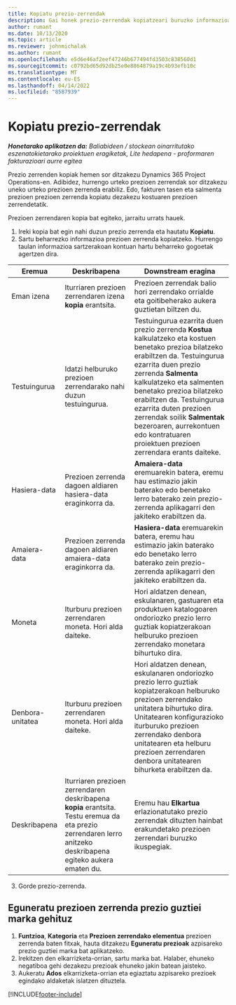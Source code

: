 ```yaml
---
title: Kopiatu prezio-zerrendak
description: Gai honek prezio-zerrendak kopiatzeari buruzko informazioa eskaintzen du Project Operations-en.
author: rumant
ms.date: 10/13/2020
ms.topic: article
ms.reviewer: johnmichalak
ms.author: rumant
ms.openlocfilehash: e5d6e46af2eef47246b677494fd3503c838560d1
ms.sourcegitcommit: c0792bd65d92db25e0e8864879a19c4b93efb10c
ms.translationtype: MT
ms.contentlocale: eu-ES
ms.lasthandoff: 04/14/2022
ms.locfileid: "8587939"
---
```

# <a name="copy-price-lists"></a>Kopiatu prezio-zerrendak

_**Honetarako aplikatzen da:** Baliabideen / stockean oinarritutako eszenatokietarako proiektuen eragiketak, Lite hedapena - proformaren fakturazioari aurre egitea_

Prezio zerrenden kopiak hemen sor ditzakezu Dynamics 365 Project Operations-en. Adibidez, hurrengo urteko prezioen zerrendak sor ditzakezu uneko urteko prezioen zerrenda erabiliz.  Edo, fakturen tasen eta salmenta prezioen prezioen zerrenda kopiatu dezakezu kostuaren prezioen zerrendetatik. 

Prezioen zerrendaren kopia bat egiteko, jarraitu urrats hauek.

1. Ireki kopia bat egin nahi duzun prezio zerrenda eta hautatu **Kopiatu**.
2. Sartu beharrezko informazioa prezioen zerrenda kopiatzeko. Hurrengo taulan informazioa sartzerakoan kontuan hartu beharreko gogoetak agertzen dira.

| Eremua | Deskribapena | Downstream eragina |
| --- | --- | --- |
| Eman izena | Iturriaren prezioen zerrendaren izena **kopia** erantsita. | Prezioen zerrendak balio hori zerrendako orrialde eta goitibeherako aukera guztietan biltzen du. |
| Testuingurua | Idatzi helburuko prezioen zerrendarako nahi duzun testuingurua. | Testuingurua ezarrita duen prezio zerrenda **Kostua** kalkulatzeko eta kostuen benetako prezioa bilatzeko erabiltzen da. Testuingurua ezarrita duen prezio zerrenda **Salmenta** kalkulatzeko eta salmenten benetako prezioa bilatzeko erabiltzen da. Testuingurua ezarrita duten prezioen zerrendak soilik **Salmentak** bezeroaren, aurrekontuen edo kontratuaren proiektuen prezioen zerrendara erants daiteke. |
| Hasiera-data | Prezioen zerrenda dagoen aldiaren hasiera-data eraginkorra da. | **Amaiera-data** eremuarekin batera, eremu hau estimazio jakin baterako edo benetako lerro baterako zein prezio-zerrenda aplikagarri den jakiteko erabiltzen da. |
| Amaiera-data | Prezioen zerrenda dagoen aldiaren amaiera-data eraginkorra da. | **Hasiera-data** eremuarekin batera, eremu hau estimazio jakin baterako edo benetako lerro baterako zein prezio-zerrenda aplikagarri den jakiteko erabiltzen da. |
| Moneta | Iturburu prezioen zerrendaren moneta. Hori alda daiteke. | Hori aldatzen denean, eskulanaren, gastuaren eta produktuen katalogoaren ondoriozko prezio lerro guztiak kopiatzerakoan helburuko prezioen zerrendako monetara bihurtuko dira. |
| Denbora-unitatea | Iturburu prezioen zerrendaren moneta. Hori alda daiteke. | Hori aldatzen denean, eskulanaren ondoriozko prezio lerro guztiak kopiatzerakoan helburuko prezioen zerrendako unitatera bihurtuko dira. Unitatearen konfigurazioko iturburuko prezioen zerrendako denbora unitatearen eta helburu prezioen zerrendaren denbora unitatearen bihurketa erabiltzen da. |
| Deskribapena | Iturriaren prezioen zerrendaren deskribapena **kopia** erantsita. Testu eremua da eta prezio zerrendaren lerro anitzeko deskribapena egiteko aukera ematen du. | Eremu hau **Elkartua** erlazionatutako prezio zerrendak dituzten hainbat erakundetako prezioen zerrendari buruzko ikuspegiak. |

3. Gorde prezio-zerrenda. 

## <a name="update-a-price-list-by-applying-a-mark-up-to-all-the-prices"></a>Eguneratu prezioen zerrenda prezio guztiei marka gehituz

1. **Funtzioa**, **Kategoria** eta **Prezioen zerrendako elementua** prezioen zerrenda baten fitxak, hauta ditzakezu **Eguneratu prezioak** azpisareko prezio guztiei marka bat aplikatzeko. 
2. Irekitzen den elkarrizketa-orrian, sartu marka bat. Halaber, ehuneko negatiboa gehi dezakezu prezioak ehuneko jakin batean jaisteko. 
3. Aukeratu **Ados** elkarrizketa-orrian eta egiaztatu azpisareko prezioek egindako aldaketak islatzen dituztela.


[!INCLUDE[footer-include](../includes/footer-banner.md)]